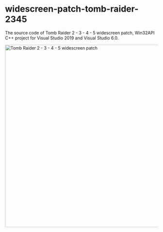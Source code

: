 # widescreen-patch-tomb-raider-2345

The source code of Tomb Raider 2 - 3 - 4 - 5 widescreen patch, Win32API C++ project for Visual Studio 2019 and Visual Studio 6.0.

<img src="https://github.com/black4joss/widescreen-patch-tomb-raider-2345/blob/main/pics/widescreen-patch-tomb-raider-2345.png" alt="Tomb Raider 2 - 3 - 4 - 5 widescreen patch" width=600 />